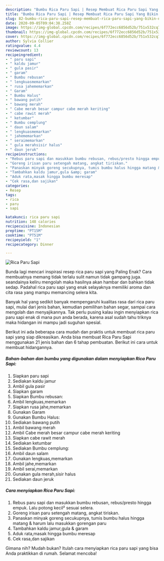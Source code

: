 ```yaml
---
description: "Bumbu Rica Paru Sapi | Resep Membuat Rica Paru Sapi Yang Bikin Ngiler"
title: "Bumbu Rica Paru Sapi | Resep Membuat Rica Paru Sapi Yang Bikin Ngiler"
slug: 82-bumbu-rica-paru-sapi-resep-membuat-rica-paru-sapi-yang-bikin-ngiler
date: 2020-09-05T09:04:38.258Z
image: https://img-global.cpcdn.com/recipes/6f772ecc6856d52b/751x532cq70/rica-paru-sapi-foto-resep-utama.jpg
thumbnail: https://img-global.cpcdn.com/recipes/6f772ecc6856d52b/751x532cq70/rica-paru-sapi-foto-resep-utama.jpg
cover: https://img-global.cpcdn.com/recipes/6f772ecc6856d52b/751x532cq70/rica-paru-sapi-foto-resep-utama.jpg
author: Sylvia Collier
ratingvalue: 4.4
reviewcount: 13
recipeingredient:
- " paru sapi"
- " kaldu jamur"
- " gula pasir"
- " garam"
- " Bumbu rebusan"
- " lengkuasmemarkan"
- " rusa jahememarkan"
- " Garam"
- " Bumbu Halus"
- " bawang putih"
- " bawang merah"
- " Cabe merah besar campur cabe merah keriting"
- " cabe rawit merah"
- " ketumbar"
- " Bumbu cemplung"
- " daun salam"
- " lengkuasmemarkan"
- " jahememarkan"
- " seraimemarkan"
- " gula merahsisir halus"
- " daun jeruk"
recipeinstructions:
- "Rebus paru sapi dan masukkan bumbu rebusan, rebus/presto hingga empuk. Lalu potong kecil² sesuai selera."
- "Goreng irisan paru setengah matang, angkat tiriskan."
- "Panaskan minyak goreng secukupnya, tumis bumbu halus hingga matang &amp; harum lalu masukkan gorengan paru"
- "Tambahkan kaldu jamur,gula &amp; garam"
- "Aduk rata,masak hingga bumbu meresap"
- "Cek rasa,dan sajikan"
categories:
- Resep
tags:
- rica
- paru
- sapi

katakunci: rica paru sapi 
nutrition: 148 calories
recipecuisine: Indonesian
preptime: "PT15M"
cooktime: "PT51M"
recipeyield: "1"
recipecategory: Dinner

---
```



![Rica Paru Sapi](https://img-global.cpcdn.com/recipes/6f772ecc6856d52b/751x532cq70/rica-paru-sapi-foto-resep-utama.jpg)

Bunda lagi mencari inspirasi resep rica paru sapi yang Paling Enak? Cara membuatnya memang tidak terlalu sulit namun tidak gampang juga. seandainya keliru mengolah maka hasilnya akan hambar dan bahkan tidak sedap. Padahal rica paru sapi yang enak selayaknya memiliki aroma dan cita rasa yang mampu memancing selera kita.

Banyak hal yang sedikit banyak mempengaruhi kualitas rasa dari rica paru sapi, mulai dari jenis bahan, kemudian pemilihan bahan segar, sampai cara mengolah dan menyajikannya. Tak perlu pusing kalau ingin menyiapkan rica paru sapi enak di mana pun anda berada, karena asal sudah tahu triknya maka hidangan ini mampu jadi suguhan spesial.




Berikut ini ada beberapa cara mudah dan praktis untuk membuat rica paru sapi yang siap dikreasikan. Anda bisa membuat Rica Paru Sapi menggunakan 21 jenis bahan dan 6 tahap pembuatan. Berikut ini cara untuk membuat hidangannya.

<!--inarticleads1-->

##### Bahan-bahan dan bumbu yang digunakan dalam menyiapkan Rica Paru Sapi:

1. Siapkan  paru sapi
1. Sediakan  kaldu jamur
1. Ambil  gula pasir
1. Siapkan  garam
1. Siapkan  Bumbu rebusan:
1. Ambil  lengkuas,memarkan
1. Siapkan  rusa jahe,memarkan
1. Gunakan  Garam
1. Gunakan  Bumbu Halus:
1. Sediakan  bawang putih
1. Ambil  bawang merah
1. Ambil  Cabe merah besar campur cabe merah keriting
1. Siapkan  cabe rawit merah
1. Sediakan  ketumbar
1. Sediakan  Bumbu cemplung:
1. Ambil  daun salam
1. Gunakan  lengkuas,memarkan
1. Ambil  jahe,memarkan
1. Ambil  serai,memarkan
1. Gunakan  gula merah,sisir halus
1. Sediakan  daun jeruk




<!--inarticleads2-->

##### Cara menyiapkan Rica Paru Sapi:

1. Rebus paru sapi dan masukkan bumbu rebusan, rebus/presto hingga empuk. Lalu potong kecil² sesuai selera.
1. Goreng irisan paru setengah matang, angkat tiriskan.
1. Panaskan minyak goreng secukupnya, tumis bumbu halus hingga matang &amp; harum lalu masukkan gorengan paru
1. Tambahkan kaldu jamur,gula &amp; garam
1. Aduk rata,masak hingga bumbu meresap
1. Cek rasa,dan sajikan




Gimana nih? Mudah bukan? Itulah cara menyiapkan rica paru sapi yang bisa Anda praktikkan di rumah. Selamat mencoba!
